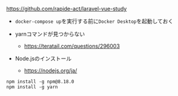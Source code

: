 https://github.com/rapide-act/laravel-vue-study

- `docker-compose up`を実行する前に`Docker Desktop`を起動しておく

- yarnコマンドが見つからない
  - https://teratail.com/questions/296003

- Node.jsのインストール
  - https://nodejs.org/ja/

```console
npm install -g npm@8.18.0
npm install -g yarn
```
